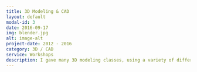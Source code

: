 ```yaml
---
title: 3D Modeling & CAD
layout: default
modal-id: 3
date: 2016-09-17
img: blender.jpg
alt: image-alt
project-date: 2012 - 2016
category: 3D / CAD
service: Workshops
description: I gave many 3D modeling classes, using a variety of different modeling programs, always with the focus on designing for 3D printing. I experienced using Blender, Rhino and Fusion 360.
---
```

